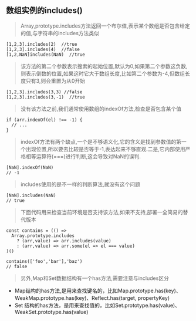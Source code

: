 ## 数组实例的includes()
>Array,prototype.includes方法返回一个布尔值,表示某个数组是否包含给定的值,与字符串的includes方法类似
```
[1,2,3].includes(2)  //true
[1,2,3].includes(4)  //false
[1,2,NaN]includes(NaN)  //true
```
>该方法的第二个参数表示搜索的起始位置,默认为0,如果第二个参数这负数,则表示倒数的位置,如果这时它大于数组长度,比如第二个参数为-4,但数组长度只有3,则会重置为从0开始
```
[1,2,3].includes(3,3) //false
[1,2,3].includes(3,-1)  //true
```
>没有该方法之前,我们通常使用数组的indexOf方法,检查是否包含某个值
```
if (arr.indexOf(el) !== -1) {
  // ...
}
```
>indexOf方法有两个缺点,一个是不够语义化,它的含义是找到参数值的第一个出现位置,所以要去比较是否等于-1,表达起来不够直观.二是,它内部使用严格相等运算符(===)进行判断,这会导致对NaN的误判.
```
[NaN].indexOf(NaN)
// -1
```
>includes使用的是不一样的判断算法,就没有这个问题
```
[NaN].includes(NaN)
// true
```
>下面代码用来检查当前环境是否支持该方法,如果不支持,部署一全简易的替代版本
```
const contains = (() =>
  Array.prototype.includes
    ? (arr,value) => arr.includes(value)
    : (arr,value) => arr.some(el => el === value)
)()

contains(['foo','bar'],'baz')
// false
```
>另外,Map和Set数据结构有一个has方法,需要注意与includes区分

- Map结构的has方法,是用来查找键名的，比如Map.prototype.has(key)、WeakMap.prototype.has(key)、Reflect.has(target, propertyKey)
- Set 结构的has方法，是用来查找值的，比如Set.prototype.has(value)、WeakSet.prototype.has(value)